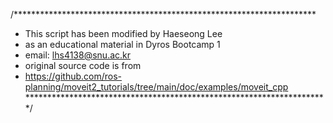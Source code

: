 
/*********************************************************************
 * This script has been modified by Haeseong Lee
 * as an educational material in Dyros Bootcamp 1 
 * email: lhs4138@snu.ac.kr
 * original source code is from
 * https://github.com/ros-planning/moveit2_tutorials/tree/main/doc/examples/moveit_cpp
 *********************************************************************/
